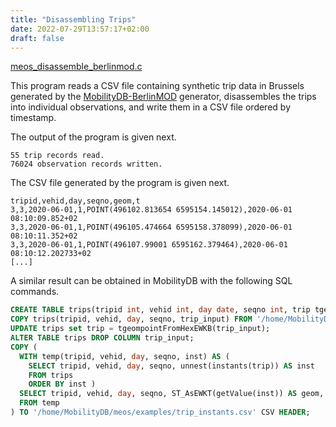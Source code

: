 ```yaml
---
title: "Disassembling Trips"
date: 2022-07-29T13:57:17+02:00
draft: false
---
```


[meos_disassemble_berlinmod.c](https://github.com/MobilityDB/MobilityDB/blob/develop/meos/examples/05_meos_disassemble_berlinmod.c)

This program reads a CSV file containing synthetic trip data in Brussels generated by the [MobilityDB-BerlinMOD](https://github.com/MobilityDB/MobilityDB-BerlinMOD) generator, disassembles the trips into individual observations, and write them in a CSV file ordered by timestamp.

The output of the program is given next.
```
55 trip records read.
76024 observation records written.
```
The CSV file generated by the program is given next.
```
tripid,vehid,day,seqno,geom,t
3,3,2020-06-01,1,POINT(496102.813654 6595154.145012),2020-06-01 08:10:09.852+02
3,3,2020-06-01,1,POINT(496105.474664 6595158.378099),2020-06-01 08:10:11.352+02
3,3,2020-06-01,1,POINT(496107.99001 6595162.379464),2020-06-01 08:10:12.202733+02
[...]
```

A similar result can be obtained in MobilityDB with the following SQL commands.
```sql
CREATE TABLE trips(tripid int, vehid int, day date, seqno int, trip tgeompoint, trip_input text);
COPY trips(tripid, vehid, day, seqno, trip_input) FROM '/home/MobilityDB/meos/examples/trips.csv' CSV HEADER;
UPDATE trips set trip = tgeompointFromHexEWKB(trip_input);
ALTER TABLE trips DROP COLUMN trip_input;
COPY (
  WITH temp(tripid, vehid, day, seqno, inst) AS (
    SELECT tripid, vehid, day, seqno, unnest(instants(trip)) AS inst
    FROM trips
    ORDER BY inst )
  SELECT tripid, vehid, day, seqno, ST_AsEWKT(getValue(inst)) AS geom, getTimestamp(inst) AS t
  FROM temp
) TO '/home/MobilityDB/meos/examples/trip_instants.csv' CSV HEADER;
```
